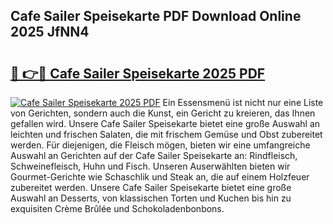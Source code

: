 ## Cafe Sailer Speisekarte PDF Download Online 2025 JfNN4

# <h2><a href="http://gc8vos.nevu.top/?p=Cafe+Sailer+Speisekarte">🔗 👉🔴 Cafe Sailer Speisekarte 2025 PDF</a></h2>

[![Cafe Sailer Speisekarte 2025 PDF](https://i.imgur.com/dBaPXMq.png)](http://gc8vos.nevu.top/?p=Cafe+Sailer+Speisekarte)
Ein Essensmenü ist nicht nur eine Liste von Gerichten, sondern auch die Kunst, ein Gericht zu kreieren, das Ihnen gefallen wird. Unsere Cafe Sailer Speisekarte bietet eine große Auswahl an leichten und frischen Salaten, die mit frischem Gemüse und Obst zubereitet werden. Für diejenigen, die Fleisch mögen, bieten wir eine umfangreiche Auswahl an Gerichten auf der Cafe Sailer Speisekarte an: Rindfleisch, Schweinefleisch, Huhn und Fisch. Unseren Auserwählten bieten wir Gourmet-Gerichte wie Schaschlik und Steak an, die auf einem Holzfeuer zubereitet werden. Unsere Cafe Sailer Speisekarte bietet eine große Auswahl an Desserts, von klassischen Torten und Kuchen bis hin zu exquisiten Crème Brûlée und Schokoladenbonbons.
